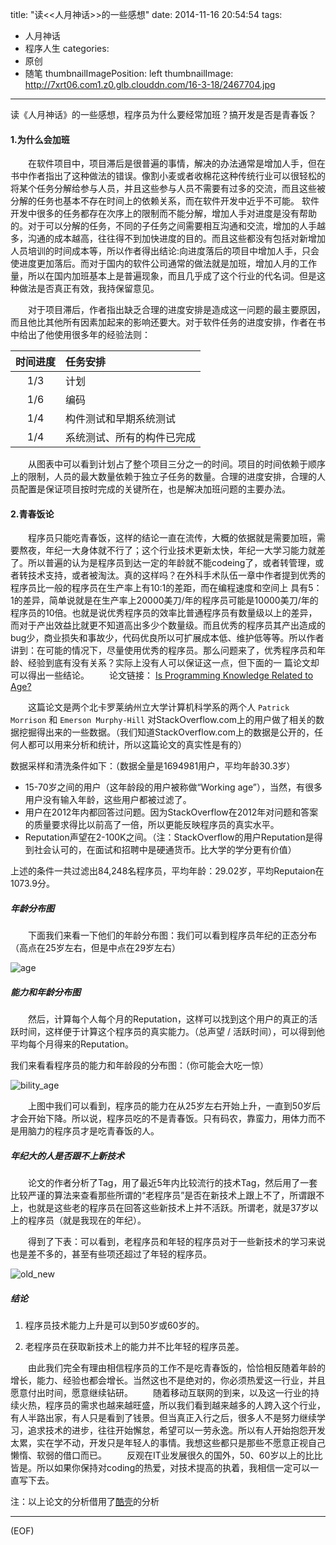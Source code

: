 title: "读<<人月神话>>的一些感想"
date: 2014-11-16 20:54:54
tags:
  - 人月神话
  - 程序人生
categories:
  - 原创
  - 随笔
thumbnailImagePosition: left
thumbnailImage: http://7xrt06.com1.z0.glb.clouddn.com/16-3-18/2467704.jpg
---

读《人月神话》的一些感想，程序员为什么要经常加班？搞开发是否是青春饭？
<!-- excerpt -->

#### 1.为什么会加班

&emsp;&emsp;在软件项目中，项目滞后是很普遍的事情，解决的办法通常是增加人手，但在书中作者指出了这种做法的错误。像割小麦或者收棉花这种传统行业可以很轻松的将某个任务分解给参与人员，并且这些参与人员不需要有过多的交流，而且这些被分解的任务也基本不存在时间上的依赖关系，而在软件开发中近乎不可能。 软件开发中很多的任务都存在次序上的限制而不能分解，增加人手对进度是没有帮助的。对于可以分解的任务，不同的子任务之间需要相互沟通和交流，增加的人手越多，沟通的成本越高，往往得不到加快进度的目的。而且这些都没有包括对新增加人员培训的时间成本等，所以作者得出结论:向进度落后的项目中增加人手，只会使进度更加落后。而对于国内的软件公司通常的做法就是加班，增加人月的工作量，所以在国内加班基本上是普遍现象，而且几乎成了这个行业的代名词。但是这种做法是否真正有效，我持保留意见。

&emsp;&emsp;对于项目滞后，作者指出缺乏合理的进度安排是造成这一问题的最主要原因，而且他比其他所有因素加起来的影响还要大。对于软件任务的进度安排，作者在书中给出了他使用很多年的经验法则：

|时间进度|任务安排
|:---:|:---
|1/3|	计划
|1/6|	编码
|1/4|	构件测试和早期系统测试
|1/4|	系统测试、所有的构件已完成


&emsp;&emsp;从图表中可以看到计划占了整个项目三分之一的时间。项目的时间依赖于顺序上的限制，人员的最大数量依赖于独立子任务的数量。合理的进度安排，合理的人员配置是保证项目按时完成的关键所在，也是解决加班问题的主要办法。

#### 2.青春饭论
&emsp;&emsp;程序员只能吃青春饭，这样的结论一直在流传，大概的依据就是需要加班，需要熬夜，年纪一大身体就不行了；这个行业技术更新太快，年纪一大学习能力就差了。所以普遍的认为是程序员到达一定的年龄就不能codeing了，或者转管理，或者转技术支持，或者被淘汰。真的这样吗？在外科手术队伍一章中作者提到优秀的程序员比一般的程序员在生产率上有10:1的差距，而在编程速度和空间上 具有5：1的差异，简单说就是在生产率上20000美刀/年的程序员可能是10000美刀/年的程序员的10倍。也就是说优秀程序员的效率比普通程序员有数量级以上的差异，而对于产出效益比就更不知道高出多少个数量级。而且优秀的程序员其产出造成的bug少，商业损失和事故少，代码优良所以可扩展成本低、维护低等等。所以作者讲到：在可能的情况下，尽量使用优秀的程序员。那么问题来了，优秀程序员和年龄、经验到底有没有关系？实际上没有人可以保证这一点，但下面的一 篇论文却可以得出一些结论。
&emsp;&emsp;论文链接： [Is Programming Knowledge Related to Age?](http://people.engr.ncsu.edu/ermurph3/papers/msr13.pdf)

&emsp;&emsp;这篇论文是两个北卡罗莱纳州立大学计算机科学系的两个人 `Patrick Morrison`  和 `Emerson Murphy-Hill` 对StackOverflow.com上的用户做了相关的数据挖掘得出来的一些数据。（我们知道StackOverflow.com上的数据是公开的，任何人都可以用来分析和统计，所以这篇论文的真实性是有的）

数据采样和清洗条件如下：（数据全量是1694981用户，平均年龄30.3岁）

* 15-70岁之间的用户（这年龄段的用户被称做“Working age”），当然，有很多用户没有输入年龄，这些用户都被过滤了。
* 用户在2012年内都回答过问题。因为StackOverflow在2012年对问题和答案的质量要求得比以前高了一倍，所以更能反映程序员的真实水平。
* Reputation声望在2-100K之间。（注：StackOverflow的用户Reputation是得到社会认可的，在面试和招聘中是硬通货币。比大学的学分更有价值）

上述的条件一共过滤出84,248名程序员，平均年龄：29.02岁，平均Reputaion在1073.9分。

##### 年龄分布图

&emsp;&emsp;下面我们来看一下他们的年龄分布图：我们可以看到程序员年纪的正态分布（高点在25岁左右，但是中点在29岁左右）

![age](http://ww4.sinaimg.cn/large/9d15fcebjw1erokro2sl8j20g20e8gm6.jpg)

##### 能力和年龄分布图

&emsp;&emsp;然后，计算每个人每个月的Reputation，这样可以找到这个用户的真正的活跃时间，这样便于计算这个程序员的真实能力。（总声望 / 活跃时间），可以得到他平均每个月得来的Reputation。

我们来看看程序员的能力和年龄段的分布图：（你可能会大吃一惊）

![bility_age](http://ww2.sinaimg.cn/large/9d15fcebjw1eroks3p520j20fv0eomxq.jpg)

&emsp;&emsp;上图中我们可以看到，程序员的能力在从25岁左右开始上升，一直到50岁后才会开始下降。所以说，程序员吃的不是青春饭。只有码农，靠蛮力，用体力而不是用脑力的程序员才是吃青春饭的人。

##### 年纪大的人是否跟不上新技术

&emsp;&emsp;论文的作者分析了Tag，用了最近5年内比较流行的技术Tag，然后用了一套比较严谨的算法来查看那些所谓的“老程序员”是否在新技术上跟上不了，所谓跟不上，也就是这些老的程序员在回答这些新技术上并不活跃。所谓老，就是37岁以上的程序员（就是我现在的年纪）。

&emsp;&emsp;得到了下表：可以看到，老程序员和年轻的程序员对于一些新技术的学习来说也是差不多的，甚至有些项还超过了年轻的程序员。

![old_new](http://ww2.sinaimg.cn/large/9d15fcebjw1eroksecrh1j20ul09740w.jpg)

##### 结论
1. 程序员技术能力上升是可以到50岁或60岁的。

2. 老程序员在获取新技术上的能力并不比年轻的程序员差。


&emsp;&emsp;由此我们完全有理由相信程序员的工作不是吃青春饭的，恰恰相反随着年龄的增长，能力、经验也都会增长。当然这也不是绝对的，你必须热爱这一行业，并且愿意付出时间，愿意继续钻研。
&emsp;&emsp;随着移动互联网的到来，以及这一行业的持续火热，程序员的需求也越来越旺盛，所以我们看到越来越多的人跨入这个行业，有人半路出家，有人只是看到了钱景。但当真正入行之后，很多人不是努力继续学习，追求技术的进步，往往开始懈怠，希望可以一劳永逸。所以有人开始抱怨开发太累，实在学不动，开发只是年轻人的事情。我想这些都只是那些不愿意正视自己懒惰、软弱的借口而已。
&emsp;&emsp;反观在IT业发展很久的国外，50、60岁以上的比比皆是。所以如果你保持对coding的热爱，对技术提高的执着，我相信一定可以一直写下去。

注：以上论文的分析借用了[酷壳](http://coolshell.cn/articles/10688.html)的分析
***
(EOF)
